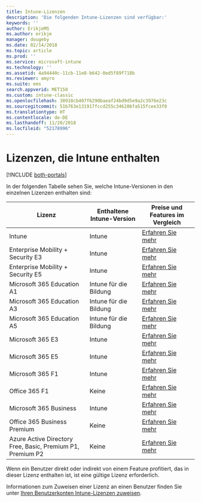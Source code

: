 ```yaml
---
title: Intune-Lizenzen
description: 'Die folgenden Intune-Lizenzen sind verfügbar:'
keywords: ''
author: ErikjeMS
ms.author: erikje
manager: dougeby
ms.date: 02/14/2018
ms.topic: article
ms.prod: ''
ms.service: microsoft-intune
ms.technology: ''
ms.assetid: 4a94440c-11cb-11e8-b642-0ed5f89f718b
ms.reviewer: amyro
ms.suite: ems
search.appverid: MET150
ms.custom: intune-classic
ms.openlocfilehash: 30918cb407f6290baeaf24bd9d5e9a2c3976e23c
ms.sourcegitcommit: 51b763e131917fccd255c346286fa515fcee33f0
ms.translationtype: HT
ms.contentlocale: de-DE
ms.lasthandoff: 11/20/2018
ms.locfileid: "52178996"
---
```

# <a name="licenses-that-include-intune"></a>Lizenzen, die Intune enthalten

[!INCLUDE [both-portals](./includes/note-for-both-portals.md)]

In der folgenden Tabelle sehen Sie, welche Intune-Versionen in den einzelnen Lizenzen enthalten sind:

| Lizenz | Enthaltene Intune-Version | Preise und Features im Vergleich |
|-----------------------------------------------------------------------|-------------------------------------------------------------|---|
| Intune | Intune | [Erfahren Sie mehr](https://www.microsoft.com/en-us/cloud-platform/microsoft-intune-pricing) |
| Enterprise Mobility + Security E3 | Intune | [Erfahren Sie mehr](https://www.microsoft.com/en-us/cloud-platform/microsoft-intune-pricing) |
| Enterprise Mobility + Security E5 | Intune | [Erfahren Sie mehr](https://www.microsoft.com/en-us/cloud-platform/microsoft-intune-pricing) |
| Microsoft 365 Education A1 | Intune für die Bildung | [Erfahren Sie mehr](https://www.microsoft.com/en-us/education/buy-license/microsoft365/default.aspx#) |
| Microsoft 365 Education A3 | Intune für die Bildung | [Erfahren Sie mehr](https://www.microsoft.com/en-us/education/buy-license/microsoft365/default.aspx#) |
| Microsoft 365 Education A5 | Intune für die Bildung | [Erfahren Sie mehr](https://www.microsoft.com/en-us/education/buy-license/microsoft365/default.aspx#) |
| Microsoft 365 E3 | Intune | [Erfahren Sie mehr](https://www.microsoft.com/en-US/microsoft-365/enterprise) |
| Microsoft 365 E5 | Intune | [Erfahren Sie mehr](https://www.microsoft.com/en-US/microsoft-365/enterprise) |
| Microsoft 365 F1 | Intune | [Erfahren Sie mehr](https://www.microsoft.com/en-us/microsoft-365/enterprise/firstline) |
| Office 365 F1 | Keine | [Erfahren Sie mehr](https://www.microsoft.com/en-us/microsoft-365/enterprise/firstline) |
| Microsoft 365 Business | Intune | [Erfahren Sie mehr](https://www.microsoft.com/en-us/microsoft-365/business) |
| Office 365 Business Premium | Keine | [Erfahren Sie mehr](https://www.microsoft.com/en-us/microsoft-365/business) |
| Azure Active Directory Free, Basic, Premium P1, Premium P2 | Keine | [Erfahren Sie mehr](https://azure.microsoft.com/pricing/details/active-directory/) |

Wenn ein Benutzer direkt oder indirekt von einem Feature profitiert, das in dieser Lizenz enthalten ist, ist eine gültige Lizenz erforderlich.

Informationen zum Zuweisen einer Lizenz an einen Benutzer finden Sie unter [Ihren Benutzerkonten Intune-Lizenzen zuweisen](licenses-assign.md).

